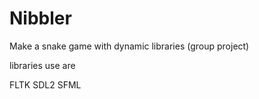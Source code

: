# Nibbler
Make a snake game with dynamic libraries (group project)

libraries use are 

FLTK
SDL2
SFML
